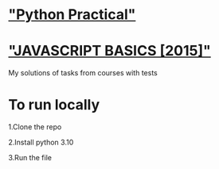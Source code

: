 # ["Python Practical"](https://softserve.academy)
# ["JAVASCRIPT BASICS [2015]"](https://softserve.academy)

My solutions of tasks from courses with tests

# To run locally

1.Clone the repo

2.Install python 3.10

3.Run the file

